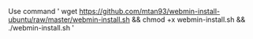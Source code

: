 

Use command ' wget https://github.com/mtan93/webmin-install-ubuntu/raw/master/webmin-install.sh && chmod +x webmin-install.sh && ./webmin-install.sh '

